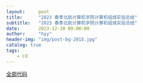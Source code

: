 ```yaml
---
layout:     post
title:      "2023 春季北航计算机学院计算机组成实验总结"
subtitle:   "2023 春季北航计算机学院计算机组成实验总结"
date:       2023-12-20 09:00:00
author:     "hyy"
header-img: "img/post-bg-2015.jpg"
catalog: true
tags:
    - CO
---
```


[全部代码](https://github.com/yyhuabw/2023_BUAA_CO)
